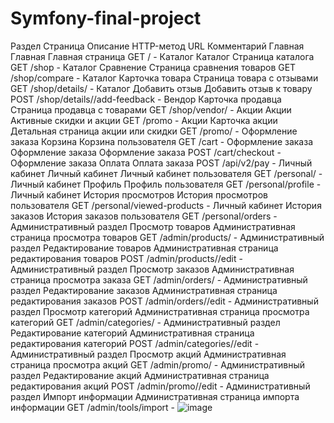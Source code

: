 # Symfony-final-project
Раздел	Страница	Описание	HTTP-метод	URL	Комментарий
Главная	Главная	Главная страница	GET	/	-
Каталог	Каталог	Страница каталога	GET	/shop	-
Каталог	Сравнение	Страница сравнения товаров	GET	/shop/compare	-
Каталог	Карточка товара	Страница товара с отзывами	GET	/shop/details/<slug>	-
Каталог	Добавить отзыв	Добавить отзыв к товару	POST	/shop/details/<slug>/add-feedback	-
Вендор	Карточка продавца	Страница продавца с товарами	GET	/shop/vendor/<slug>	-
Акции	Акции	Активные скидки и акции	GET	/promo	-
Акции	Карточка акции	Детальная страница акции или скидки	GET	/promo/<slug>	-
Оформление заказа	Корзина	Корзина пользователя	GET	/cart	-
Оформление заказа	Оформление заказа	Оформление заказа	POST	/cart/checkout	-
Оформление заказа	Оплата	Оплата заказа	POST	/api/v2/pay	-
Личный кабинет	Личный кабинет	Личный кабинет пользователя	GET	/personal/	-
Личный кабинет	Профиль	Профиль пользователя	GET	/personal/profile	-
Личный кабинет	История просмотров	История просмотров пользователя	GET	/personal/viewed-products	-
Личный кабинет	История заказов	История заказов пользователя	GET	/personal/orders	-
Административный раздел	Просмотр товаров	Административная страница просмотра товаров	GET	/admin/products/<id>	-
Административный раздел	Редактирование товаров	Административная страница редактирования товаров	POST	/admin/products/<id>/edit	-
Административный раздел	Просмотр заказов	Административная страница просмотра заказа	GET	/admin/orders/<id>	-
Административный раздел	Редактирование заказов	Административная страница редактирования заказов	POST	/admin/orders/<id>/edit	-
Административный раздел	Просмотр категорий	Административная страница просмотра категорий	GET	/admin/categories/<id>	-
Административный раздел	Редактирование категорий	Административная страница редактирования категорий	POST	/admin/categories/<id>/edit	-
Административный раздел	Просмотр акций	Административная страница просмотра акций	GET	/admin/promo/<id>	-
Административный раздел	Редактирование акций	Административная страница редактирования акций	POST	/admin/promo/<id>/edit	-
Административный раздел	Импорт информации	Административная страница импорта информации	GET	/admin/tools/import	-
![image](https://user-images.githubusercontent.com/129907277/230134911-ef2eab45-4201-45a0-9ffe-a935ddbfa9bb.png)
